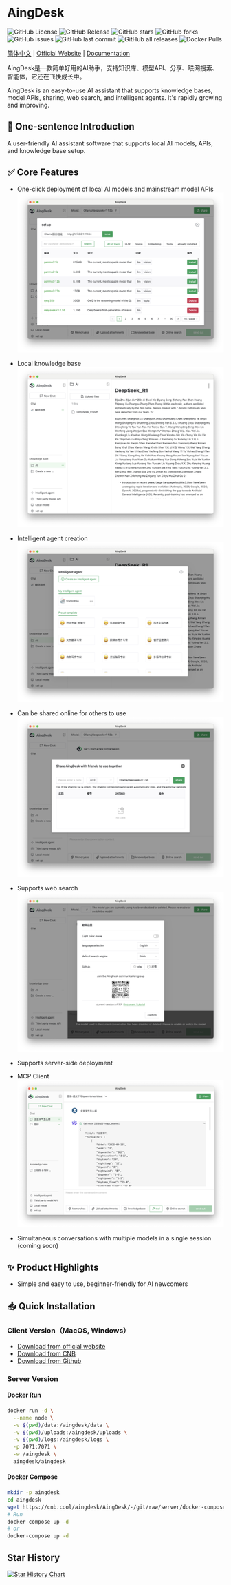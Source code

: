 # AingDesk
![GitHub License](https://img.shields.io/github/license/aingdesk/aingdesk)
![GitHub Release](https://img.shields.io/github/v/release/aingdesk/aingdesk)
![GitHub stars](https://img.shields.io/github/stars/aingdesk/aingdesk?style=social)
![GitHub forks](https://img.shields.io/github/forks/aingdesk/aingdesk?style=social)
![GitHub issues](https://img.shields.io/github/issues/aingdesk/aingdesk)
![GitHub last commit](https://img.shields.io/github/last-commit/aingdesk/aingdesk)
![GitHub all releases](https://img.shields.io/github/downloads/aingdesk/aingdesk/total)
![Docker Pulls](https://img.shields.io/docker/pulls/aingdesk/aingdesk)


[简体中文](README.zh_cn.md) | [Official Website](https://www.aingdesk.com/) | [Documentation](https://docs.aingdesk.com/)

AingDesk是一款简单好用的AI助手，支持知识库、模型API、分享、联网搜索、智能体，它还在飞快成长中。

AingDesk is an easy-to-use AI assistant that supports knowledge bases, model APIs, sharing, web search, and intelligent agents. It's rapidly growing and improving.

## 🚀 One-sentence Introduction  

A user-friendly AI assistant software that supports local AI models, APIs, and knowledge base setup.

## ✅ Core Features  

- One-click deployment of local AI models and mainstream model APIs
![Local model](.github/assets/img/1_en.png)
- Local knowledge base
![Knowledge base](.github/assets/img/3_en.png)
- Intelligent agent creation
![Intelligent agent](.github/assets/img/4_en.png)
  
- Can be shared online for others to use
![Sharing](.github/assets/img/5_en.png)

- Supports web search
![Web search](.github/assets/img/6_en.png)

- Supports server-side deployment 

- MCP Client
![MCP Client](.github/assets/img/7_en.png)

- Simultaneous conversations with multiple models in a single session (coming soon)  

## ✨ Product Highlights  
- Simple and easy to use, beginner-friendly for AI newcomers  

## 📥 Quick Installation

### Client Version（MacOS, Windows） 

- [Download from official website](https://www.aingdesk.com/)   
- [Download from CNB](https://cnb.cool/aingdesk/AingDesk/-/releases/)  
- [Download from Github](https://github.com/aingdesk/AingDesk/releases)  

### Server Version

#### Docker Run
```bash 
docker run -d \
  --name node \
  -v $(pwd)/data:/aingdesk/data \
  -v $(pwd)/uploads:/aingdesk/uploads \
  -v $(pwd)/logs:/aingdesk/logs \
  -p 7071:7071 \
  -w /aingdesk \
  aingdesk/aingdesk
```

#### Docker Compose
```bash
mkdir -p aingdesk
cd aingdesk
wget https://cnb.cool/aingdesk/AingDesk/-/git/raw/server/docker-compose.yml
# Run
docker compose up -d
# or
docker-compose up -d
``` 

## Star History

[![Star History Chart](https://api.star-history.com/svg?repos=aingdesk/aingdesk&type=Date)](https://www.star-history.com/#aingdesk/aingdesk&Date)